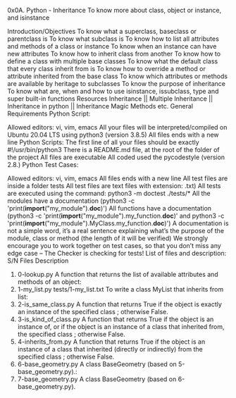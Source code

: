0x0A. Python - Inheritance
To know more about class, object or instance, and isinstance

Introduction/Objectives
To know what a superclass, baseclass or parentclass is
To know what subclass is
To know how to list all attributes and methods of a class or instance
To know when an instance can have new attributes
To know how to inherit class from another
To know how to define a class with multiple base classes
To know what the default class that every class inherit from is
To know how to override a method or attribute inherited from the base class
To know which attributes or methods are available by heritage to subclasses
To know the purpose of inheritance
To know what are, when and how to use isinstance, issubclass, type and super built-in functions
Resources
Inheritance || Multiple Inheritance || Inheritance in python || Inheritance Magic Methods etc.
General Requirements
Python Script:

Allowed editors: vi, vim, emacs
All your files will be interpreted/compiled on Ubuntu 20.04 LTS using python3 (version 3.8.5)
All files ends with a new line
Python Scripts: The first line of all your files should be exactly #!/usr/bin/python3
There is a README.md file, at the root of the folder of the project
All files are executable
All coded used the pycodestyle (version 2.8.)
Python Test Cases:

Allowed editors: vi, vim, emacs
All files ends with a new line
All test files are inside a folder tests
All test files are text files with extension: .txt)
All tests are executed using the command: python3 -m doctest ./tests/*
All the modules have a documentation (python3 -c 'print(__import__("my_module").__doc__)')
All functions have a documentation (python3 -c 'print(__import__("my_module").my_function.__doc__)' and
python3 -c 'print(__import__("my_module").MyClass.my_function.__doc__)')
A documentation is not a simple word, it’s a real sentence explaining what’s the purpose of the module, class or method (the length of it will be verified)
We strongly encourage you to work together on test cases, so that you don’t miss any edge case – The Checker is checking for tests!
List of files and description:
S/N	Files	Description
1.	0-lookup.py	A function that returns the list of available attributes and methods of an object:
2.	1-my_list.py
tests/1-my_list.txt	To write a class MyList that inherits from list:
3.	2-is_same_class.py	A function that returns True if the object is exactly an instance of the specified class ; otherwise False.
4.	3-is_kind_of_class.py	A function that returns True if the object is an instance of, or
if the object is an instance of a class that inherited from, the specified class ; otherwise False.
5.	4-inherits_from.py	A function that returns True if the object is an instance of a class that inherited (directly or indirectly) from the specified class ; otherwise False.
6.	6-base_geometry.py	A class BaseGeometry (based on 5-base_geometry.py).:
7.	7-base_geometry.py	A class BaseGeometry (based on 6-base_geometry.py).
